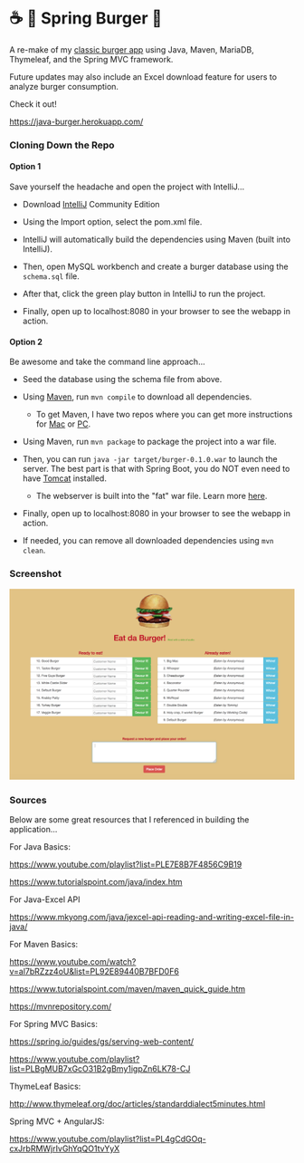 # :coffee: :seedling: Spring Burger :hamburger: 

A re-make of my [classic burger app](https://github.com/tomtom28/sequelizedBurger) using Java, Maven, MariaDB, Thymeleaf, and the Spring MVC framework.

Future updates may also include an Excel download feature for users to analyze burger consumption.

Check it out!

https://java-burger.herokuapp.com/



### Cloning Down the Repo

#### Option 1
Save yourself the headache and open the project with IntelliJ...

  - Download [IntelliJ](https://www.jetbrains.com/idea/) Community Edition

  - Using the Import option, select the pom.xml file.

  - IntelliJ will automatically build the dependencies using Maven (built into IntelliJ).

  - Then, open MySQL workbench and create a burger database using the `schema.sql` file.

  - After that, click the green play button in IntelliJ to run the project.

  - Finally, open up to localhost:8080 in your browser to see the webapp in action.


#### Option 2
Be awesome and take the command line approach...

  - Seed the database using the schema file from above.

  - Using [Maven](https://maven.apache.org/), run `mvn compile` to download all dependencies.

    - To get Maven, I have two repos where you can get more instructions for [Mac](https://github.com/tomtom28/hello-unix#install-maven-for-java-web-development) or [PC](https://github.com/tomtom28/hello-windows#maven).

  - Using Maven, run `mvn package` to package the project into a war file.

  - Then, you can run `java -jar target/burger-0.1.0.war` to launch the server. The best part is that with Spring Boot, you do NOT even need to have [Tomcat](http://tomcat.apache.org/) installed.

    - The webserver is built into the "fat" war file. Learn more [here](https://spring.io/blog/2014/03/07/deploying-spring-boot-applications#embedded-web-server-deployment).

  - Finally, open up to localhost:8080 in your browser to see the webapp in action.

  - If needed, you can remove all downloaded dependencies using `mvn clean`.



### Screenshot

![Java Burger Home Page](/screenshots/spring-burger-index.png)



### Sources

Below are some great resources that I referenced in building the application...


For Java Basics:

https://www.youtube.com/playlist?list=PLE7E8B7F4856C9B19

https://www.tutorialspoint.com/java/index.htm


For Java-Excel API

https://www.mkyong.com/java/jexcel-api-reading-and-writing-excel-file-in-java/


For Maven Basics:

https://www.youtube.com/watch?v=al7bRZzz4oU&list=PL92E89440B7BFD0F6

https://www.tutorialspoint.com/maven/maven_quick_guide.htm

https://mvnrepository.com/


For Spring MVC Basics:

https://spring.io/guides/gs/serving-web-content/

https://www.youtube.com/playlist?list=PLBgMUB7xGcO31B2gBmy1igpZn6LK78-CJ


ThymeLeaf Basics:

http://www.thymeleaf.org/doc/articles/standarddialect5minutes.html


Spring MVC + AngularJS:

https://www.youtube.com/playlist?list=PL4gCdGOq-cxJrbRMWjrIvGhYqQO1tvYyX